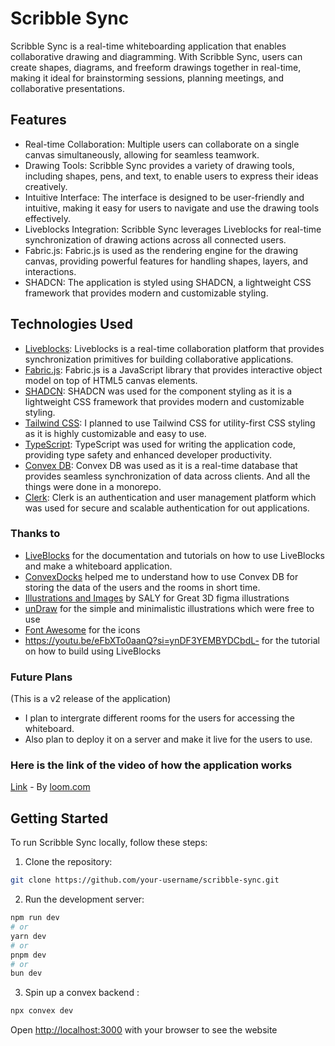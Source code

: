 # Scribble Sync

Scribble Sync is a real-time whiteboarding application that enables collaborative drawing and diagramming. With Scribble Sync, users can create shapes, diagrams, and freeform drawings together in real-time, making it ideal for brainstorming sessions, planning meetings, and collaborative presentations.

## Features

- Real-time Collaboration: Multiple users can collaborate on a single canvas simultaneously, allowing for seamless teamwork.
- Drawing Tools: Scribble Sync provides a variety of drawing tools, including shapes, pens, and text, to enable users to express their ideas creatively.
- Intuitive Interface: The interface is designed to be user-friendly and intuitive, making it easy for users to navigate and use the drawing tools effectively.
- Liveblocks Integration: Scribble Sync leverages Liveblocks for real-time synchronization of drawing actions across all connected users.
- Fabric.js: Fabric.js is used as the rendering engine for the drawing canvas, providing powerful features for handling shapes, layers, and interactions.
- SHADCN: The application is styled using SHADCN, a lightweight CSS framework that provides modern and customizable styling.

## Technologies Used

- [Liveblocks](https://liveblocks.io/): Liveblocks is a real-time collaboration platform that provides synchronization primitives for building collaborative applications.
- [Fabric.js](http://fabricjs.com/): Fabric.js is a JavaScript library that provides interactive object model on top of HTML5 canvas elements.
- [SHADCN](https://shadcn.io/): SHADCN was used for the component styling as it is a lightweight CSS framework that provides modern and customizable styling.
- [Tailwind CSS](https://tailwindcss.com/): I planned to use Tailwind CSS for utility-first CSS styling as it is highly customizable and easy to use.
- [TypeScript](https://www.typescriptlang.org/): TypeScript was used for writing the application code, providing type safety and enhanced developer productivity.
- [Convex DB](https://convexdb.com/): Convex DB was used as it is a real-time database that provides seamless synchronization of data across clients. And all the things were done in a monorepo.
- [Clerk](https://clerk.dev/): Clerk is an authentication and user management platform which was used for secure and scalable authentication for out applications.

### Thanks to 
- [LiveBlocks](https://liveblocks.io/) for the documentation and tutorials on how to use LiveBlocks and make a whiteboard application.
- [ConvexDocks](https://docs.convex.dev/get-started) helped me to understand how to use Convex DB for storing the data of the users and the rooms in short time.
- [Illustrations and Images](https://www.figma.com/file/WvBPIfCrmBmK6cULNsaHgf/SALY---3D-Illustration-Pack-(Community)?type=design&node-id=234-56&mode=design&t=ATEfoHGMVQg0X5WP-0) by SALY for Great 3D figma illustrations 
- [unDraw](https://undraw.co/illustrations) for the simple and minimalistic illustrations which were free to use
- [Font Awesome](https://fontawesome.com/) for the icons 
- https://youtu.be/eFbXTo0aanQ?si=ynDF3YEMBYDCbdL- for the tutorial on how to build using LiveBlocks 

### Future Plans
(This is a v2 release of the application)

- I plan to intergrate different rooms for the users for accessing the whiteboard.
- Also plan to deploy it on a server and make it live for the users to use.

### Here is the link of the video of how the application works 
[Link](https://www.loom.com/share/abbf79393b2842de9a5dac7a0b9bb2fd?sid=f49a2c2d-2550-41c9-b0f7-2e49e8baa718) - By [loom.com](https://loom.com/)

## Getting Started

To run Scribble Sync locally, follow these steps:

1. Clone the repository:

```bash
git clone https://github.com/your-username/scribble-sync.git
```

2. Run the development server:

```bash
npm run dev
# or
yarn dev
# or
pnpm dev
# or
bun dev
```
3. Spin up a convex backend :
    
```bash
npx convex dev
```

Open [http://localhost:3000](http://localhost:3000) with your browser to see the website 


